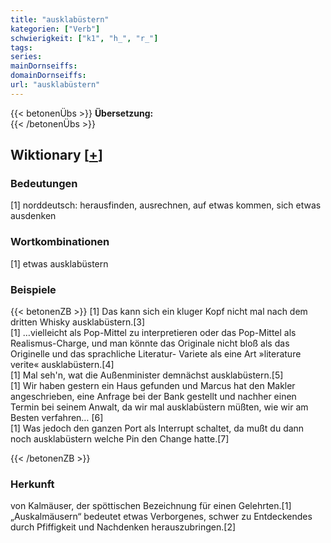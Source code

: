 ```yaml
---
title: "ausklabüstern"
kategorien: ["Verb"]
schwierigkeit: ["k1", "h_", "r_"]
tags:
series:
mainDornseiffs:
domainDornseiffs:
url: "ausklabüstern"
---
```


{{< betonenÜbs >}}
**Übersetzung:**  
{{< /betonenÜbs >}}

## Wiktionary [[+](https://de.wiktionary.org/wiki/ausklabüstern)]

### Bedeutungen
[1] norddeutsch: herausfinden, ausrechnen, auf etwas kommen, sich etwas ausdenken  

### Wortkombinationen
[1] etwas ausklabüstern  

### Beispiele
{{< betonenZB >}}
[1] Das kann sich ein kluger Kopf nicht mal nach dem dritten Whisky ausklabüstern.[3]  
[1] …vielleicht als Pop-Mittel zu interpretieren oder das Pop-Mittel als Realismus-Charge, und man könnte das Originale nicht bloß als das Originelle und das sprachliche Literatur- Variete als eine Art »literature verite« ausklabüstern.[4]  
[1] Mal seh'n, wat die Außenminister demnächst ausklabüstern.[5]  
[1] Wir haben gestern ein Haus gefunden und Marcus hat den Makler angeschrieben, eine Anfrage bei der Bank gestellt und nachher einen Termin bei seinem Anwalt, da wir mal ausklabüstern müßten, wie wir am Besten verfahren… [6]  
[1] Was jedoch den ganzen Port als Interrupt schaltet, da mußt du dann noch ausklabüstern welche Pin den Change hatte.[7]  

{{< /betonenZB >}}
### Herkunft
von Kalmäuser, der spöttischen Bezeichnung für einen Gelehrten.[1] „Auskalmäusern“ bedeutet etwas Verborgenes, schwer zu Entdeckendes durch Pfiffigkeit und Nachdenken herauszubringen.[2]  


